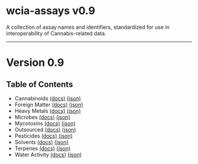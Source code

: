 # wcia-assays v0.9
A collection of assay names and identifiers, standardized for use in interoperability of Cannabis-related data.

----------------------------------------

# Version 0.9

## Table of Contents

* Cannabinoids [(docs)](https://github.com/conflabs/wcia-assays/blob/main/docs/Cannabinoids.md) [(json)](https://github.com/conflabs/wcia-assays/blob/main/cannabinoids.json)
* Foreign Matter [(docs)](https://github.com/conflabs/wcia-assays/blob/main/docs/ForeignMatter.md) [(json)](https://github.com/conflabs/wcia-assays/blob/main/foreignMatter.json)
* Heavy Metals [(docs)](https://github.com/conflabs/wcia-assays/blob/main/docs/HeavyMetals.md) [(json)](https://github.com/conflabs/wcia-assays/blob/main/heavyMetals.json)
* Microbes [(docs)](https://github.com/conflabs/wcia-assays/blob/main/docs/Microbes.md) [(json)](https://github.com/conflabs/wcia-assays/blob/main/microbes.json)
* Mycotoxins [(docs)](https://github.com/conflabs/wcia-assays/blob/main/docs/Mycotoxins.md) [(json)](https://github.com/conflabs/wcia-assays/blob/main/mycotoxins.json)
* Outsourced [(docs)](https://github.com/conflabs/wcia-assays/blob/main/docs/Outsourced.md) [(json)](https://github.com/conflabs/wcia-assays/blob/main/outsourced.json)
* Pesticides [(docs)](https://github.com/conflabs/wcia-assays/blob/main/docs/Pesticides.md) [(json)](https://github.com/conflabs/wcia-assays/blob/main/pesticides.json)
* Solvents [(docs)](https://github.com/conflabs/wcia-assays/blob/main/docs/Solvents.md) [(json)](https://github.com/conflabs/wcia-assays/blob/main/solvents.json)
* Terpenes [(docs)](https://github.com/conflabs/wcia-assays/blob/main/docs/Terpenes.md) [(json)](https://github.com/conflabs/wcia-assays/blob/main/terpenes.json)
* Water Activity [(docs)](https://github.com/conflabs/wcia-assays/blob/main/docs/WaterActivity.md) [(json)](https://github.com/conflabs/wcia-assays/blob/main/waterActivity.json)
